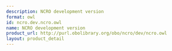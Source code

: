 ```yaml
---
description: NCRO development version
format: owl
id: ncro.dev.ncro.owl
name: NCRO development version
product_url: http://purl.obolibrary.org/obo/ncro/dev/ncro.owl
layout: product_detail
---
```

